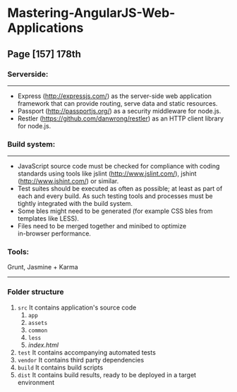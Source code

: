 # Mastering-AngularJS-Web-Applications
## Page [157] 178th

### Serverside:
_______________
+ Express (http://expressjs.com/) as the server-side web application 
framework that can provide routing, serve data and static resources.
+ Passport (http://passportjs.org/) as a security middleware for node.js.
+ Restler (https://github.com/danwrong/restler) as an HTTP client library 
for node.js.

### Build system:
_______________
+ JavaScript source code must be checked for compliance with coding 
standards using tools like jslint (http://www.jslint.com/), jshint  
(http://www.jshint.com/) or similar.
+ Test suites should be executed as often as possible; at least as part of  
each and every build. As such testing tools and processes must be  
tightly integrated with the build system.
+ Some bles might need to be generated (for example CSS bles from  
templates like LESS).
+ Files need to be merged together and minibed to optimize  
in-browser performance.

### Tools:
Grunt, Jasmine + Karma
_______________

### Folder structure
1. `src` It contains application's source code
    1. `app`
    2. `assets`
    3. `common`
    4. `less`
    5. _index.html_
2. `test` It contains accompanying automated tests
3. `vendor` It contains third party dependencies
4. `build` It contains build scripts
5. `dist` It contains build results, ready to be deployed in a target environment
